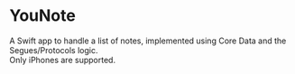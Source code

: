 # YouNote
A Swift app to handle a list of notes, implemented using Core Data and the Segues/Protocols logic.<br>
Only iPhones are supported.
